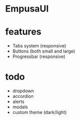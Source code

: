 # EmpusaUI


# features

- Tabs system (responsive)
- Buttons (both small and large)
- Progressbar (responsive)

# todo

- dropdown
- accordion
- alerts
- modals
- custom theme (dark/light)

